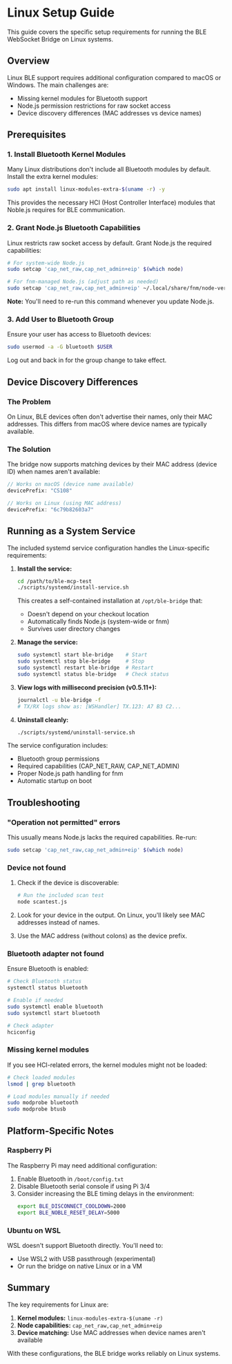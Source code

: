 # Linux Setup Guide

This guide covers the specific setup requirements for running the BLE WebSocket Bridge on Linux systems.

## Overview

Linux BLE support requires additional configuration compared to macOS or Windows. The main challenges are:
- Missing kernel modules for Bluetooth support
- Node.js permission restrictions for raw socket access
- Device discovery differences (MAC addresses vs device names)

## Prerequisites

### 1. Install Bluetooth Kernel Modules

Many Linux distributions don't include all Bluetooth modules by default. Install the extra kernel modules:

```bash
sudo apt install linux-modules-extra-$(uname -r) -y
```

This provides the necessary HCI (Host Controller Interface) modules that Noble.js requires for BLE communication.

### 2. Grant Node.js Bluetooth Capabilities

Linux restricts raw socket access by default. Grant Node.js the required capabilities:

```bash
# For system-wide Node.js
sudo setcap 'cap_net_raw,cap_net_admin+eip' $(which node)

# For fnm-managed Node.js (adjust path as needed)
sudo setcap 'cap_net_raw,cap_net_admin+eip' ~/.local/share/fnm/node-versions/v24.4.1/installation/bin/node
```

**Note:** You'll need to re-run this command whenever you update Node.js.

### 3. Add User to Bluetooth Group

Ensure your user has access to Bluetooth devices:

```bash
sudo usermod -a -G bluetooth $USER
```

Log out and back in for the group change to take effect.

## Device Discovery Differences

### The Problem

On Linux, BLE devices often don't advertise their names, only their MAC addresses. This differs from macOS where device names are typically available.

### The Solution

The bridge now supports matching devices by their MAC address (device ID) when names aren't available:

```javascript
// Works on macOS (device name available)
devicePrefix: "CS108"

// Works on Linux (using MAC address)
devicePrefix: "6c79b82603a7"
```

## Running as a System Service

The included systemd service configuration handles the Linux-specific requirements:

1. **Install the service:**
   ```bash
   cd /path/to/ble-mcp-test
   ./scripts/systemd/install-service.sh
   ```
   
   This creates a self-contained installation at `/opt/ble-bridge` that:
   - Doesn't depend on your checkout location
   - Automatically finds Node.js (system-wide or fnm)
   - Survives user directory changes

2. **Manage the service:**
   ```bash
   sudo systemctl start ble-bridge    # Start
   sudo systemctl stop ble-bridge     # Stop
   sudo systemctl restart ble-bridge  # Restart
   sudo systemctl status ble-bridge   # Check status
   ```

3. **View logs with millisecond precision (v0.5.11+):**
   ```bash
   journalctl -u ble-bridge -f
   # TX/RX logs show as: [WSHandler] TX.123: A7 B3 C2...
   ```

4. **Uninstall cleanly:**
   ```bash
   ./scripts/systemd/uninstall-service.sh
   ```

The service configuration includes:
- Bluetooth group permissions
- Required capabilities (CAP_NET_RAW, CAP_NET_ADMIN)
- Proper Node.js path handling for fnm
- Automatic startup on boot

## Troubleshooting

### "Operation not permitted" errors

This usually means Node.js lacks the required capabilities. Re-run:
```bash
sudo setcap 'cap_net_raw,cap_net_admin+eip' $(which node)
```

### Device not found

1. Check if the device is discoverable:
   ```bash
   # Run the included scan test
   node scantest.js
   ```

2. Look for your device in the output. On Linux, you'll likely see MAC addresses instead of names.

3. Use the MAC address (without colons) as the device prefix.

### Bluetooth adapter not found

Ensure Bluetooth is enabled:
```bash
# Check Bluetooth status
systemctl status bluetooth

# Enable if needed
sudo systemctl enable bluetooth
sudo systemctl start bluetooth

# Check adapter
hciconfig
```

### Missing kernel modules

If you see HCI-related errors, the kernel modules might not be loaded:
```bash
# Check loaded modules
lsmod | grep bluetooth

# Load modules manually if needed
sudo modprobe bluetooth
sudo modprobe btusb
```

## Platform-Specific Notes

### Raspberry Pi

The Raspberry Pi may need additional configuration:

1. Enable Bluetooth in `/boot/config.txt`
2. Disable Bluetooth serial console if using Pi 3/4
3. Consider increasing the BLE timing delays in the environment:
   ```bash
   export BLE_DISCONNECT_COOLDOWN=2000
   export BLE_NOBLE_RESET_DELAY=5000
   ```

### Ubuntu on WSL

WSL doesn't support Bluetooth directly. You'll need to:
- Use WSL2 with USB passthrough (experimental)
- Or run the bridge on native Linux or in a VM

## Summary

The key requirements for Linux are:

1. **Kernel modules:** `linux-modules-extra-$(uname -r)`
2. **Node capabilities:** `cap_net_raw,cap_net_admin+eip`
3. **Device matching:** Use MAC addresses when device names aren't available

With these configurations, the BLE bridge works reliably on Linux systems.